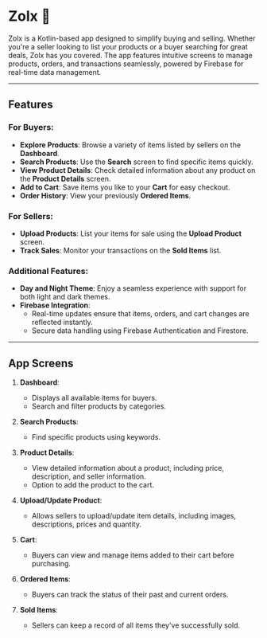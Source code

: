 #  Zolx 🛒

Zolx is a Kotlin-based app designed to simplify buying and selling. Whether you're a seller looking to list your products or a buyer searching for great deals, Zolx has you covered. The app features intuitive screens to manage products, orders, and transactions seamlessly, powered by Firebase for real-time data management.

---

## Features

### For Buyers:
- **Explore Products**: Browse a variety of items listed by sellers on the **Dashboard**.
- **Search Products**: Use the **Search** screen to find specific items quickly.
- **View Product Details**: Check detailed information about any product on the **Product Details** screen.
- **Add to Cart**: Save items you like to your **Cart** for easy checkout.
- **Order History**: View your previously **Ordered Items**.

### For Sellers:
- **Upload Products**: List your items for sale using the **Upload Product** screen.
- **Track Sales**: Monitor your transactions on the **Sold Items** list.

### Additional Features:
- **Day and Night Theme**: Enjoy a seamless experience with support for both light and dark themes.
- **Firebase Integration**:
  - Real-time updates ensure that items, orders, and cart changes are reflected instantly.
  - Secure data handling using Firebase Authentication and Firestore.

---

## App Screens

1. **Dashboard**:
   - Displays all available items for buyers.
   - Search and filter products by categories.
   
2. **Search Products**:
   - Find specific products using keywords.

3. **Product Details**:
   - View detailed information about a product, including price, description, and seller information.
   - Option to add the product to the cart.

4. **Upload/Update Product**:
   - Allows sellers to upload/update item details, including images, descriptions, prices and quantity.

5. **Cart**:
   - Buyers can view and manage items added to their cart before purchasing.

6. **Ordered Items**:
   - Buyers can track the status of their past and current orders.

7. **Sold Items**:
   - Sellers can keep a record of all items they've successfully sold.

